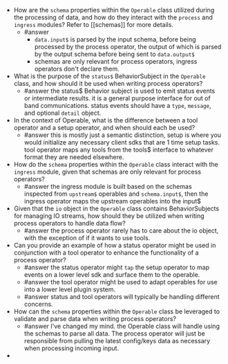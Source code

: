 - How are the `schema` properties within the `Operable` class utilized during the processing of data, and how do they interact with the `process` and `ingress` modules? Refer to [[schemas]] for more details.
	- #answer
		- `data.input$` is parsed by the input schema, before being processed by the process operator, the output of which is parsed by the output schema before being sent to `data.output$`
		- schemas are only relevant for process operators, ingress operators don't declare them.
- What is the purpose of the `status$` BehaviorSubject in the `Operable` class, and how should it be used when writing process operators?
	- #answer the status$ Behavior subject is used to emit status events or intermediate results. it is a general purpose interface for out of band communications. status events should have a `type`, `message`, and optional `detail` object.
- In the context of Operable, what is the difference between a tool operator and a setup operator, and when should each be used?
	- #answer this is mostly just a semantic distinction, setup is where you would initialize any necessary client sdks that are 1 time setup tasks. tool operator maps any tools from the tools$ interface to whatever format they are needed elsewhere.
- How do the `schema` properties within the `Operable` class interact with the `ingress` module, given that schemas are only relevant for process operators?
	- #answer the ingress module is built based on the schemas inspected from `upstream$` operables and `schema.input$`, then the ingress operator maps the upstream operables into the input$
- Given that the `io` object in the `Operable` class contains BehaviorSubjects for managing IO streams, how should they be utilized when writing process operators to handle data flow?
	- #answer the process operator rarely has to care about the io object, with the exception of if it wants to use tools.
- Can you provide an example of how a status operator might be used in conjunction with a tool operator to enhance the functionality of a process operator?
	- #answer the status operator might `tap` the setup operator to map events on a lower level sdk and surface them to the operable.
	- #answer the tool operator might be used to adapt operables for use into a lower level plugin system.
	- #answer status and tool operators will typically be handling different concerns.
- How can the `schema` properties within the `Operable` class be leveraged to validate and parse data when writing process operators?
	- #answer I've changed my mind. the Operable class will handle using the schemas to parse all data. The process operator will just be responsible from pulling the latest config/keys data as necessary when processing incoming input.
-
